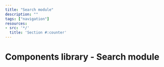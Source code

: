 ```yaml
---
title: "Search module"
description: ""
tags: ["navigation"]
resources:
- src: '*/'
  title: 'Section #:counter'
---
```


# Components library - Search module

